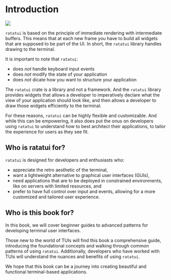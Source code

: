 # Introduction

![](https://user-images.githubusercontent.com/24392180/244943746-93ab0e38-93e0-4ae0-a31b-91ae6c393185.gif)

`ratatui` is based on the principle of immediate rendering with intermediate buffers. This means
that at each new frame you have to build all widgets that are supposed to be part of the UI. In
short, the `ratatui` library handles drawing to the terminal.

It is important to note that `ratatui`:

- does _not_ handle keyboard input events
- does _not_ modify the state of your application
- does _not_ dicate how you want to structure your application

The `ratatui` crate is a library and not a framework. And the `ratatui` library provides widgets
that allows a developer to imperatively declare what the view of your application should look like,
and then allows a developer to draw those widgets efficiently to the terminal.

For these reasons, `ratatui` can be highly flexible and customizable. And while this can be
empowering, it also does put the onus on developers using `ratatui` to understand how to best
architect their applications, to tailor the experience for users as they see fit.

## Who is ratatui for?

`ratatui` is designed for developers and enthusiasts who:

- appreciate the retro aesthetic of the terminal,
- want a lightweight alternative to graphical user interfaces (GUIs),
- need applications that are to be deployed in constrained environments, like on servers with
  limited resources, and
- prefer to have full control over input and events, allowing for a more customized and tailored
  user experience.

## Who is this book for?

In this book, we will cover beginner guides to advanced patterns for developing terminal user
interfaces.

Those new to the world of TUIs will find this book a comprehensive guide, introducing the
foundational concepts and walking through common patterns of using `ratatui`. Additionally,
developers who have worked with TUIs will understand the nuances and benefits of using `ratatui`.

We hope that this book can be a journey into creating beautiful and functional terminal-based
applications.
